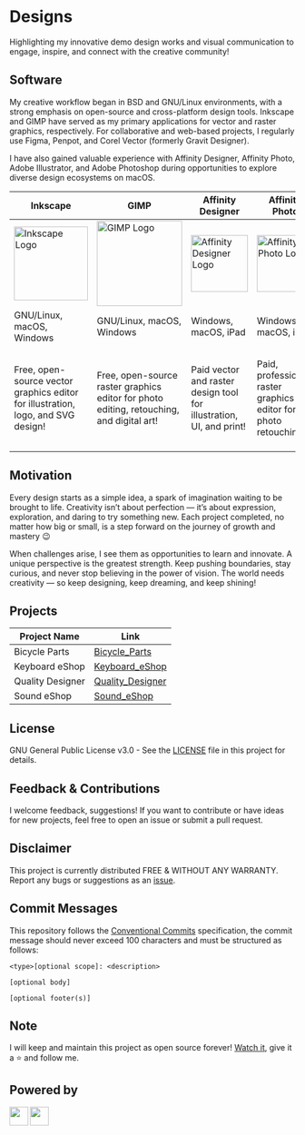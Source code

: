 # Designs

Highlighting my innovative demo design works and visual communication to engage, inspire, and connect with the creative community!

## Software

My creative workflow began in BSD and GNU/Linux environments, with a strong emphasis on open-source and cross-platform design tools. Inkscape and GIMP have served as my primary applications for vector and raster graphics, respectively. For collaborative and web-based projects, I regularly use Figma, Penpot, and Corel Vector (formerly Gravit Designer).

I have also gained valuable experience with Affinity Designer, Affinity Photo, Adobe Illustrator, and Adobe Photoshop during opportunities to explore diverse design ecosystems on macOS.

| **Inkscape**                                                                                                       | **GIMP**                                                                                                               | **Affinity Designer**                                                                                                                  | **Affinity Photo**                                                                                                                | **Adobe Illustrator**                                                                                                                   | **Adobe Photoshop**                                                                                                                 |
| ------------------------------------------------------------------------------------------------------------------ | ---------------------------------------------------------------------------------------------------------------------- | -------------------------------------------------------------------------------------------------------------------------------------- | --------------------------------------------------------------------------------------------------------------------------------- | --------------------------------------------------------------------------------------------------------------------------------------- | ----------------------------------------------------------------------------------------------------------------------------------- |
| <img src="https://upload.wikimedia.org/wikipedia/commons/0/0d/Inkscape_Logo.svg" alt="Inkscape Logo" width="130"/> | <img src="https://upload.wikimedia.org/wikipedia/commons/4/45/The_GIMP_icon_-_gnome.svg" alt="GIMP Logo" width="150"/> | <img src="https://upload.wikimedia.org/wikipedia/commons/3/3c/Affinity_Designer_2-logo.svg" alt="Affinity Designer Logo" width="100"/> | <img src="https://upload.wikimedia.org/wikipedia/commons/f/f5/Affinity_Photo_V2_icon.svg" alt="Affinity Photo Logo" width="100"/> | <img src="https://upload.wikimedia.org/wikipedia/commons/f/fb/Adobe_Illustrator_CC_icon.svg" alt="Adobe Illustrator Logo" width="105"/> | <img src="https://upload.wikimedia.org/wikipedia/commons/a/af/Adobe_Photoshop_CC_icon.svg" alt="Adobe Photoshop Logo" width="105"/> |
| GNU/Linux, macOS, Windows                                                                                          | GNU/Linux, macOS, Windows                                                                                              | Windows, macOS, iPad                                                                                                                   | Windows, macOS, iPad                                                                                                              | Windows, macOS                                                                                                                          | Windows, macOS, iPad                                                                                                                |
| Free, open-source vector graphics editor for illustration, logo, and SVG design!                                   | Free, open-source raster graphics editor for photo editing, retouching, and digital art!                               | Paid vector and raster design tool for illustration, UI, and print!                                                                    | Paid, professional raster graphics editor for photo retouching!                                                                   | Industry-standard vector graphics editor for professional illustration and design!                                                      | Industry-standard raster graphics editor for advanced photo editing and digital art!                                                |

## Motivation

Every design starts as a simple idea, a spark of imagination waiting to be brought to life. Creativity isn’t about perfection — it’s about expression, exploration, and daring to try something new. Each project completed, no matter how big or small, is a step forward on the journey of growth and mastery :wink:

When challenges arise, I see them as opportunities to learn and innovate. A unique perspective is the greatest strength. Keep pushing boundaries, stay curious, and never stop believing in the power of vision. The world needs creativity — so keep designing, keep dreaming, and keep shining!

## Projects

| Project Name     | Link                                                                                                    |
| ---------------- | ------------------------------------------------------------------------------------------------------- |
| Bicycle Parts    | [Bicycle_Parts](https://github.com/ncklinux/Designs/blob/main/Bicycle_Parts/Bicycle_Parts.png)          |
| Keyboard eShop   | [Keyboard_eShop](https://github.com/ncklinux/Designs/blob/main/Keyboard_eShop/Keyboard_eShop.png)       |
| Quality Designer | [Quality_Designer](https://github.com/ncklinux/Designs/blob/main/Quality_Designer/Quality_Designer.png) |
| Sound eShop      | [Sound_eShop](https://github.com/ncklinux/Designs/blob/main/Sound_eShop/Sound_eShop.png)                |

## License

GNU General Public License v3.0 - See the [LICENSE](https://github.com/ncklinux/Designs/blob/main/LICENSE) file in this project for details.

## Feedback & Contributions

I welcome feedback, suggestions! If you want to contribute or have ideas for new projects, feel free to open an issue or submit a pull request.

## Disclaimer

This project is currently distributed FREE & WITHOUT ANY WARRANTY. Report any bugs or suggestions as an [issue](https://github.com/ncklinux/Designs/issues/new).

## Commit Messages

This repository follows the [Conventional Commits](https://www.conventionalcommits.org) specification, the commit message should never exceed 100 characters and must be structured as follows:

```
<type>[optional scope]: <description>

[optional body]

[optional footer(s)]
```

## Note

I will keep and maintain this project as open source forever! [Watch it](https://github.com/ncklinux/Designs/subscription), give it a :star: and follow me.

## Powered by

<img height="33" style="margin-right: 3px;" src="https://cdn.jsdelivr.net/gh/devicons/devicon/icons/unix/unix-original.svg" /><img height="33" style="margin-right: 3px;" src="https://cdn.jsdelivr.net/gh/devicons/devicon/icons/linux/linux-original.svg" />
